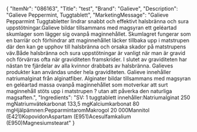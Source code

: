 {
  "ItemNr": "086163",
  "Title": "test",
  "Brand": "Galieve",
  "Description": "Galieve Peppermint, Tuggtablett",
  "MarketingMessage": "Galieve Pepparmint Tuggtabletter lindrar snabbt och effektivt halsbränna och sura uppstötningar.Galieve bildar tillsammans med magsyran ett geléartad skumlager som lägger sig ovanpå maginnehållet. Skumlagret fungerar som en barriär och förhindrar att maginnehållet läcker tillbaka upp i matstrupen där den kan ge upphov till halsbränna och orsaka skador på matstrupens väv.Både halsbränna och sura uppstötningar är vanligt när man är gravid och förvärras ofta när graviditeten framskrider. I slutet av graviditeten har nästan tre fjärdelar av alla kvinnor drabbats av halsbränna. Galieves produkter kan användas under hela graviditeten. Galieve innehåller natriumalginat från alginatfiber. Alginater bildar tillsammans med magsyran en geléartad massa ovanpå maginnehållet som motverkar att surt maginnehåll stöts upp i matstrupen ? utan att påverka den naturliga magsaften.",
  "Ingredients": "SV: 1 tuggtablett innehåller:Natriumalginat 250 mgNatriumvätekarbonat 133,5 mgKalciumkarbonat 80 mgHjälpämnen:PepparmintaromMakrogol 20 000Mannitol (E421)KopovidonAspartam (E951)Acesulfamkalium (E950)Magnesiumstearat"
}